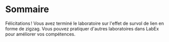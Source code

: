 # Sommaire

Félicitations ! Vous avez terminé le laboratoire sur l'effet de survol de lien en forme de zigzag. Vous pouvez pratiquer d'autres laboratoires dans LabEx pour améliorer vos compétences.
